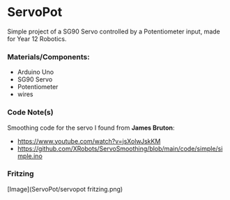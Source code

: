 # ServoPot
Simple project of a SG90 Servo controlled by a Potentiometer input, made for Year 12 Robotics.

### Materials/Components:
- Arduino Uno
- SG90 Servo
- Potentiometer
- wires

### Code Note(s)
Smoothing code for the servo I found from **James Bruton**:
- https://www.youtube.com/watch?v=jsXolwJskKM
- https://github.com/XRobots/ServoSmoothing/blob/main/code/simple/simple.ino


### Fritzing 
[Image](ServoPot/servopot fritzing.png)
